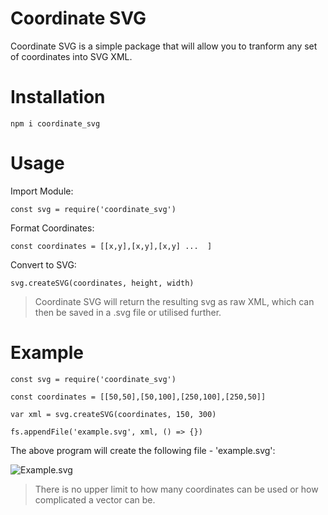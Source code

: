 # Coordinate SVG

Coordinate SVG is a simple package that will allow you to tranform any set of coordinates into SVG XML.

# Installation

`npm i coordinate_svg`

# Usage

Import Module:

`const svg = require('coordinate_svg')`

Format Coordinates:

`const coordinates = [[x,y],[x,y],[x,y] ...  ]`

Convert to SVG:

`svg.createSVG(coordinates, height, width)`

> Coordinate SVG will return the resulting svg as raw XML, which can then be saved in a .svg file or utilised further. 

# Example

```const fs = require('fs');
const svg = require('coordinate_svg')

const coordinates = [[50,50],[50,100],[250,100],[250,50]]

var xml = svg.createSVG(coordinates, 150, 300)

fs.appendFile('example.svg', xml, () => {})
```

The above program will create the following file - 'example.svg':

![Example.svg](https://svgur.com/i/i6U.svg)

> There is no upper limit to how many coordinates can be used or how complicated a vector can be.